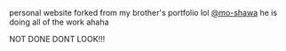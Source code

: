 personal website forked from my brother's portfolio lol [@mo-shawa](https://github.com/mo-shawa) he is doing all of the work ahaha

NOT DONE DONT LOOK!!!
